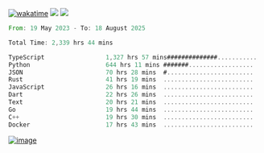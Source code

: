 [![wakatime](https://wakatime.com/badge/user/00eead22-fb14-4dd0-ab8a-3625cafbd50d.svg)](https://wakatime.com/@00eead22-fb14-4dd0-ab8a-3625cafbd50d)
![](https://komarev.com/ghpvc/?username=flatypus)
![](https://pixel.flatypus.me/flatypus?type=tracker)
<!--START_SECTION:waka-->

```rust
From: 19 May 2023 - To: 18 August 2025

Total Time: 2,339 hrs 44 mins

TypeScript                 1,327 hrs 57 mins##############...........   56.42 %
Python                     644 hrs 11 mins #######..................   27.37 %
JSON                       70 hrs 28 mins  #........................   02.99 %
Rust                       41 hrs 19 mins  .........................   01.76 %
JavaScript                 26 hrs 16 mins  .........................   01.12 %
Dart                       22 hrs 26 mins  .........................   00.95 %
Text                       20 hrs 21 mins  .........................   00.86 %
Go                         19 hrs 44 mins  .........................   00.84 %
C++                        19 hrs 30 mins  .........................   00.83 %
Docker                     17 hrs 43 mins  .........................   00.75 %
```

<!--END_SECTION:waka-->
[<img alt="image" src="https://github.com/flatypus/flatypus/assets/68029599/0a302dc1-501c-43a0-ae8d-37ec4817f3bd">](https://flatypus.me)


